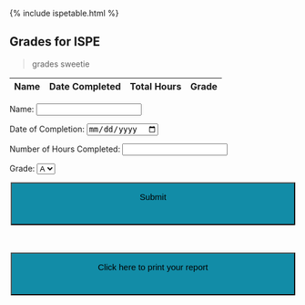 {% include ispetable.html %}


## Grades for ISPE
> grades sweetie

<html>
<body>
<!--
<h2 style="text-align:center">Input the Duration of Your Workout Below</h2>
<style>
    form {
            display: block;
            margin-left: auto;
            margin-right: auto;
            background-color: #4682B4;
            border: white;
            color: white;
            padding: 15px 32px;
            text-align: center;
        }
</style>
<form class="box">
  <label for="name">Name:</label><br>
  <input type="name" id="namegrades" name="name" value="John" id="firstinput"><br>
  <label for="date">Date of Completion:</label><br>
  <input type="date" id="dategrades" name="date" value="4/11"><br>
  <label for="numhours">Number of Hours Completed:</label><br>
  <input type="hours" id="hoursgrades" name="hours" value="3"><br><br>
  <input type="submit" value="Submit">
</form> 

<!-- </body> >

<!--
<head>
<style>
    table {
    font-family: arial, sans-serif;
    border-collapse: collapse;
    width: 100%;
    }
    tr:nth-child(even) {
    background-color: #4F4B4C;
    }
</style>
</head>
<body>

<br>
<br>
<br>

<h2 style="text-align:center">Grades</h2>

<table>
  <tr>
    <th>Name</th>
    <th>Total Hours</th>
    <th>Date Completed</th>
    <th>Grade</th>
    <th> </th>
    <th> </th>
  </tr>
  <tr>
    <td>Alexa Carlson</td>
    <td>5</td>
    <td>1/25/2023</td>
    <td>B</td>
    <td>Edit</td>
    <td>Delete</td>
  </tr>
  <tr>
    <td></td>
    <td></td>
    <td></td>
  </tr>
</table>
-->



<!-- STARTING HERE IS NEW CODE-->


<table>
  <thead>
  <tr>
    <th>Name</th>
    <th>Date Completed</th>
    <th>Total Hours</th>
    <th>Grade</th>
  </tr>
  </thead>
  <tbody id="result">
    <!-- javascript generated data -->
  </tbody>
</table>


<form action="javascript:create_ISPE()">
    <p><label>
        Name:
        <input type="text" name="name2" id="name2" required>
    </label></p>
    <p><label>
        Date of Completion:
        <input type="date" name="date2" id="date2" required>
    </label></p>
    <p><label>
        Number of Hours Completed:
        <input type="integer" name="duration2" id="duration2" required>
    </label></p>
    <p><label>
        Grade:
        <!--<input type="text" name="grade" id="grade" required>-->
         <select name="Grade" id="grade">
      <option value="A">A</option>
      <option value="B">B</option>
      <option value="C">C</option>
      <option value="D">D</option>
      <option value="F">F</option>
  </select>
    </label></p>
    <p>
        <button>Submit</button>
    </p>
</form>

<script>
  // prepare HTML result container for new output
  const resultContainer = document.getElementById("result");
  // prepare URL's to allow easy switch from deployment and localhost
  const url = "http://172.23.6.47:8081/api/ISPE/"
  //const url = "https://flask.nighthawkcodingsociety.com/api/users"
  const create_fetch = url + '/create';
  const read_fetch = url + '/';

  // Load users on page entry
  read_ISPE();


  // Display User Table, data is fetched from Backend Database
  function read_ISPE() {
    // prepare fetch options
    const read_options = {
      method: 'GET', // *GET, POST, PUT, DELETE, etc.
      mode: 'cors', // no-cors, *cors, same-origin
      cache: 'default', // *default, no-cache, reload, force-cache, only-if-cached
      credentials: 'omit', // include, *same-origin, omit
      headers: {
        'Content-Type': 'application/json'
      },
    };

    // fetch the data from API
    fetch(read_fetch, read_options)
      // response is a RESTful "promise" on any successful fetch
      .then(response => {
        // check for response errors
        if (response.status !== 200) {
            const errorMsg = 'Database read error: ' + response.status;
            console.log(errorMsg);
            const tr = document.createElement("tr");
            const td = document.createElement("td");
            td.innerHTML = errorMsg;
            tr.appendChild(td);
            resultContainer.appendChild(tr);
            return;
        }
        // valid response will have json data
        response.json().then(data => {
            console.log(data);
            for (let row in data) {
              console.log(data[row]);
              add_row(data[row]);
            }
        })
    })
    // catch fetch errors (ie ACCESS to server blocked)
    .catch(err => {
      console.error(err);
      const tr = document.createElement("tr");
      const td = document.createElement("td");
      td.innerHTML = err;
      tr.appendChild(td);
      resultContainer.appendChild(tr);
    });
  }

  function create_ISPE(){
    const body = {
        name2: document.getElementById("name2").value,
        date2: document.getElementById("date2").value,
        duration2: document.getElementById("duration2").value,
        grade: document.getElementById("grade").value
    };
    const requestOptions = {
        method: 'POST',
        body: JSON.stringify(body),
        headers: {
            "content-type": "application/json",
            'Authorization': 'Bearer my-token',
        },
    };

    // URL for Create API
    // Fetch API call to the database to create a new user
    fetch(create_fetch, requestOptions)
      .then(response => {
        // trap error response from Web API
        if (response.status !== 200) {
          const errorMsg = 'Database create error: ' + response.status;
          console.log(errorMsg);
          const tr = document.createElement("tr");
          const td = document.createElement("td");
          td.innerHTML = errorMsg;
          tr.appendChild(td);
          resultContainer.appendChild(tr);
          return;
        }
        // response contains valid result
        response.json().then(data => {
            console.log(data);
            //add a table row for the new/created userid
            add_row(data);
        })
    })
  }

  function add_row(data) {
    const tr = document.createElement("tr");
    const name2 = document.createElement("td");
    const date2 = document.createElement("td");
    const duration2 = document.createElement("td");
    const grade = document.createElement("td");

    // obtain data that is specific to the API
    name2.innerHTML = data.name2; 
    date2.innerHTML = data.date2; 
    duration2.innerHTML = data.duration2; 
    grade.innerHTML = data.grade; 

    // add HTML to container
    tr.appendChild(name2);
    tr.appendChild(date2);
    tr.appendChild(duration2);
    tr.appendChild(grade);

    resultContainer.appendChild(tr);
  }

</script>

<!-- END OF NEW CODE-->

<style>
 button {
            background-color: #128ca7;
            color: black;
            text-align: center;
            font-size: 15px;
            height: 75;
            width: 500;
            margin-left: auto;
            margin-right: auto;
            padding: 15px 32px;
            display: flex;
            justify-content: center;
         }

</style>

<br>
<br>
<button type="button" onclick="window.print();" class>Click here to print your report</button>
</body>

</html>
